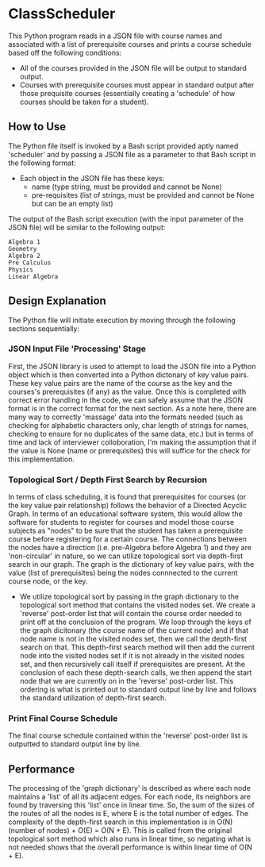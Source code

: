 # ClassScheduler
This Python program reads in a JSON file with course names and associated with a list of prerequisite courses and prints a course schedule based off the following conditions:

- All of the courses provided in the JSON file will be output to standard output. 
- Courses with prerequisite courses must appear in standard output after those prequisite courses (essentially creating a 'schedule' of how courses should be taken for a student).

## How to Use
The Python file itself is invoked by a Bash script provided aptly named 'scheduler' and by passing a JSON file as a parameter to that Bash script in the following format:

- Each object in the JSON file has these keys: 
    - name (type string, must be provided and cannot be None) 
    - pre-requisites (list of strings, must be provided and cannot be None but can be an empty list)

The output of the Bash script execution (with the input parameter of the JSON file) will be similar to the following output:

```
Algebra 1
Geometry
Algebra 2
Pre Calculus
Physics
Linear Algebra
```

## Design Explanation
The Python file will initiate execution by moving through the following sections sequentially: 
### JSON Input File 'Processing' Stage 
First, the JSON library is used to attempt to load the JSON file into a Python object which is then converted into a Python dictonary of key value pairs. These key value pairs are the name of the course as the key and the courses's prerequisites (if any) as the value. Once this is completed with correct error handling in the code, we can safely assume that the JSON format is in the correct format for the next section. As a note here, there are many way to correctly 'massage' data into the formats needed (such as checking for alphabetic characters only, char length of strings for names, checking to ensure for no duplicates of the same data, etc.) but in terms of time and lack of interviewer colloboration, I'm making the assumption that if the value is None (name or prerequisites) this will suffice for the check for this implementation. 
### Topological Sort / Depth First Search by Recursion
In terms of class scheduling, it is found that prerequisites for courses (or the key value pair relationship) follows the behavior of a Directed Acyclic Graph. In terms of an educational software system, this would allow the software for students to register for courses and model those course subjects as "nodes" to be sure that the student has taken a prerequisite course before registering for a certain course. The connections between the nodes have a direction (i.e. pre-Algebra before Algebra 1) and they are 'non-circular' in nature, so we can utilize topological sort via depth-first search in our graph. The graph is the dictionary of key value pairs, with the value (list of prerequisites) being the nodes connnected to the current course node, or the key.

- We utilize topological sort by passing in the graph dictionary to the topological sort method that contains the visited nodes set. We create a 'reverse' post-order list that will contain the course order needed to print off at the conclusion of the program. We loop through the keys of the graph dicitonary (the course name of the current node) and if that node name is not in the visited nodes set, then we call the depth-first search on that. This depth-first search method will then add the current node into the visited nodes set if it is not already in the visited nodes set, and then recursively call itself if prerequisites are present. At the conclusion of each these depth-search calls, we then append the start node that we are currently on in the 'reverse' post-order list. This ordering is what is printed out to standard output line by line and follows the standard utilization of depth-first search. 

### Print Final Course Schedule
The final course schedule contained within the 'reverse' post-order list is outputted to standard output line by line. 

## Performance
The processing of the 'graph dictionary' is described as where each node maintains a 'list' of all its adjacent edges. For each node, its neighbors are found by traversing this 'list' once in linear time. So, the sum of the sizes of the routes of all the nodes is E, where E is the total number of edges. The complexity of the depth-first search in this implementation is in O(N) (number of nodes) + O(E) = O(N + E). This is called from the original topological sort method which also runs in linear time, so negating what is not needed shows that the overall performance is within linear time of O(N + E). 


